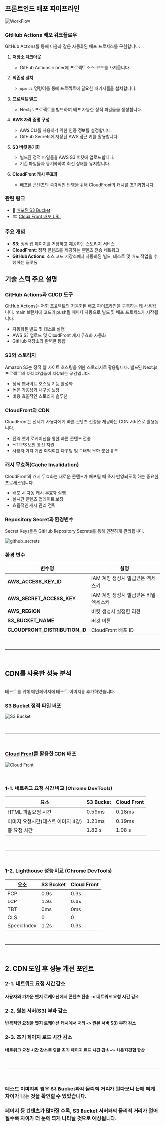 ## 프론트엔드 배포 파이프라인

<!-- 1. 기본적인 마크다운 이미지 문법 -->

![WorkFlow](/public/workflow.png)

### GitHub Actions 배포 워크플로우

GitHub Actions를 통해 다음과 같은 자동화된 배포 프로세스를 구현합니다:

1. **저장소 체크아웃**

   - GitHub Actions runner에 프로젝트 소스 코드를 가져옵니다.

2. **의존성 설치**

   - `npm ci` 명령어를 통해 프로젝트에 필요한 패키지들을 설치합니다.

3. **프로젝트 빌드**

   - Next.js 프로젝트를 빌드하여 배포 가능한 정적 파일들을 생성합니다.

4. **AWS 자격 증명 구성**

   - AWS CLI를 사용하기 위한 인증 정보를 설정합니다.
   - GitHub Secrets에 저장된 AWS 접근 키를 활용합니다.

5. **S3 버킷 동기화**

   - 빌드된 정적 파일들을 AWS S3 버킷에 업로드합니다.
   - 기존 파일들과 동기화하여 최신 상태를 유지합니다.

6. **CloudFront 캐시 무효화**
   - 배포된 콘텐츠의 즉각적인 반영을 위해 CloudFront의 캐시를 초기화합니다.

### 관련 링크

- 🔗 [배포된 S3 Bucket](http://hanghae3-2.s3-website-us-east-1.amazonaws.com)
- 🏗️ [Cloud Front 배포 URL](http://d1v0z4rxx6cnh9.cloudfront.net)

### 주요 개념

- **S3**: 정적 웹 페이지를 저장하고 제공하는 스토리지 서비스
- **CloudFront**: 정적 콘텐츠를 제공하는 콘텐츠 전송 네트워크
- **GitHub Actions**: 소스 코드 저장소에서 자동화된 빌드, 테스트 및 배포 작업을 수행하는 플랫폼

## 기술 스택 주요 설명

### GitHub Actions과 CI/CD 도구

GitHub Actions는 저희 프로젝트의 자동화된 배포 파이프라인을 구축하는 데 사용됩니다. main 브랜치에 코드가 push될 때마다 자동으로 빌드 및 배포 프로세스가 시작됩니다.

- 자동화된 빌드 및 테스트 실행
- AWS S3 업로드 및 CloudFront 캐시 무효화 자동화
- GitHub 저장소와 완벽한 통합

### S3와 스토리지

Amazon S3는 정적 웹 사이트 호스팅을 위한 스토리지로 활용됩니다. 빌드된 Next.js 프로젝트의 정적 파일들이 저장되는 공간입니다.

- 정적 웹사이트 호스팅 기능 활성화
- 높은 가용성과 내구성 보장
- 비용 효율적인 스토리지 솔루션

### CloudFront와 CDN

CloudFront는 전세계 사용자에게 빠른 콘텐츠 전송을 제공하는 CDN 서비스로 활용됩니다.

- 전역 엣지 로케이션을 통한 빠른 콘텐츠 전송
- HTTPS 보안 통신 지원
- 사용자 지역 기반 최적화된 라우팅 및 트래픽 부하 분산 유도

### 캐시 무효화(Cache Invalidation)

CloudFront의 캐시 무효화는 새로운 콘텐츠가 배포될 때 즉시 반영되도록 하는 중요한 프로세스입니다.

- 배포 시 자동 캐시 무효화 실행
- 실시간 콘텐츠 업데이트 보장
- 효율적인 캐시 관리 전략

### Repository Secret과 환경변수

Secret Keys들은 GitHub Repository Secrets를 통해 안전하게 관리됩니다.

![github_secrets](/public/github_secrets.png)

### 환경 변수

| 변수명                         | 설명                                   |
| ------------------------------ | -------------------------------------- |
| **AWS_ACCESS_KEY_ID**          | IAM 계정 생성시 발급받은 엑세스키      |
| **AWS_SECRET_ACCESS_KEY**      | IAM 계정 생성시 발급받은 비밀 엑세스키 |
| **AWS_REGION**                 | 버킷 생성시 설정한 리전                |
| **S3_BUCKET_NAME**             | 버킷 이름                              |
| **CLOUDFRONT_DISTRIBUTION_ID** | CloudFront 배포 ID                     |

<br />

---

<br />

## CDN를 사용한 성능 분석

<br />
테스트를 위해 메인페이지에 테스트 이미지를 추가하였습니다.

### [S3 Bucket](http://hanghae3-2.s3-website-us-east-1.amazonaws.com) 정적 파일 배포

![S3 Bucket](/public/bucket_network.png)

<br />

---

<br />

### [Cloud Front](http://d1v0z4rxx6cnh9.cloudfront.net)를 활용한 CDN 배포

![Cloud Front](/public/cf_network.png)

<br />

### 1-1. 네트워크 요청 시간 비교 (Chrome DevTools)

| 요소                               | S3 Bucket | Cloud Front |
| ---------------------------------- | --------- | ----------- |
| HTML 파일요청 시간                 | 0.59ms    | 0.18ms      |
| 이미지 요청시간(테스트 이미지 4장) | 1.21ms    | 0.19ms      |
| 총 요청 시간                       | 1.82 s    | 1.08 s      |

<br />

---

<br />

### 1-2. Lighthouse 성능 비교 (Chrome DevTools)

| 요소        | S3 Bucket | Cloud Front |
| ----------- | --------- | ----------- |
| FCP         | 0.9s      | 0.3s        |
| LCP         | 1.9s      | 0.8s        |
| TBT         | 0ms       | 0ms         |
| CLS         | 0         | 0           |
| Speed Index | 1.2s      | 0.3s        |

<br />

---

<br />

## 2. CDN 도입 후 성능 개선 포인트

### 2-1. 네트워크 요청 시간 감소

#### 사용자와 가까운 엣지 로케이션에서 콘텐츠 전송 -> 네트워크 요청 시간 감소

### 2-2. 원본 서버(S3) 부하 감소

#### 반복적인 요청을 엣지 로케이션 캐시에서 처리 -> 원본 서버(S3) 부하 감소

### 2-3. 초기 페이지 로드 시간 감소

#### 네트워크 요청 시간 감소로 인한 초기 페이지 로드 시간 감소 -> 사용자경험 향상

<br />

---

<br />

### 테스트 이미지의 경우 S3 Bucket과의 물리적 거리가 멀다보니 눈에 띄게 차이가 나는 것을 확인할 수 있었습니다.

### 페이지 등 컨텐츠가 많아질 수록, S3 Bucket 서버와의 물리적 거리가 멀어질수록 차이가 더 눈에 띄게 나타날 것으로 예상됩니다.
